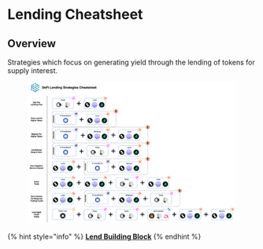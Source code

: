# Lending Cheatsheet

## Overview

Strategies which focus on generating yield through the lending of tokens for supply interest.

<figure><img src="../../../.gitbook/assets/Cheatsheet - Lend (2).jpg" alt=""><figcaption></figcaption></figure>

{% hint style="info" %}
[**Lend Building Block**](../../../factor-building-blocks/lend.md)
{% endhint %}
